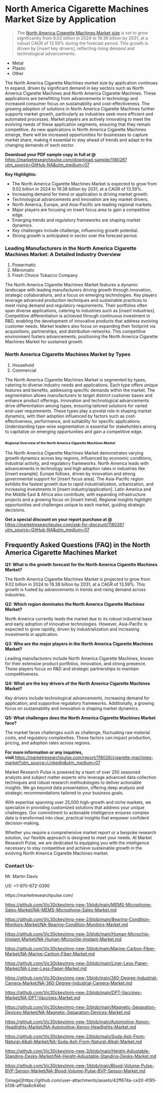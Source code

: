 <h1>North America Cigarette Machines Market&nbsp;Size by Application</h1><blockquote><p>The <a href="https://marketresearchpulse.com/download-sample/118026?utm_source=GitHub-NA&amp;utm_medium=07">North America Cigarette Machines Market size</a> is set to grow significantly from 9.02 billion in 2024 to 19.38 billion by 2031, at a robust CAGR of 13.59% during the forecast period. This growth is driven by [insert key drivers], reflecting rising demand and technological advancements.</p></blockquote><ul><li>Metal <li> Plastic <li> Other</li></ul><p>The North America Cigarette Machines market size by application continues to expand, driven by significant demand in key sectors such as North America Cigarette Machines and North America Cigarette Machines. These applications are benefitting from advancements in technology and increased consumer focus on sustainability and cost-effectiveness. The growing adoption of solutions in North America Cigarette Machines further supports market growth, particularly as industries seek more efficient and automated processes. Market players are actively innovating to meet the evolving needs of these application segments, ensuring that they remain competitive. As new applications in North America Cigarette Machines emerge, there will be increased opportunities for businesses to capture market share, making it essential to stay ahead of trends and adapt to the changing demands of each sector.</p><p><strong>Download your PDF sample copy in full at @ </strong><a href="https://marketresearchpulse.com/download-sample/118026?utm_source=GitHub-NA&amp;utm_medium=07">https://marketresearchpulse.com/download-sample/118026?utm_source=GitHub-NA&amp;utm_medium=07</a></p><p><strong>Key Highlights: </strong></p><ul><li>The North America Cigarette Machines Market is expected to grow from 9.02 billion in 2024 to 19.38 billion by 2031, at a CAGR of 13.59%.</li><li>Increasing demand for trend or application is driving market growth.</li><li>Technological advancements and innovation are key market drivers.</li><li>North America, Europe, and Asia-Pacific are leading regional markets.</li><li>Major players are focusing on insert focus area to gain a competitive edge.</li><li>Emerging trends and regulatory frameworks are shaping market dynamics.</li><li>Key challenges include challenge, influencing growth potential.</li><li>Strong growth is anticipated in sector over the forecast period.</li></ul><h3>Leading Manufacturers in the North America Cigarette Machines Market: A Detailed Industry Overview</h3><ol><li>Powermatic</li><li>Mikromatic</li><li>Fresh Choice Tobacco Company</li></ol><div class="flex max-w-full flex-col flex-grow"><div class="min-h-8 text-message flex w-full flex-col items-end gap-2 whitespace-normal break-words [.text-message+&amp;]:mt-5" dir="auto" data-message-author-role="assistant" data-message-id="fd8432e4-4910-450d-b182-61b7bfb0a01f" data-message-model-slug="gpt-4o"><div class="flex w-full flex-col gap-1 empty:hidden first:pt-[3px]"><div class="markdown prose w-full break-words dark:prose-invert light"><p>The North America Cigarette Machines Market features a dynamic landscape with leading manufacturers driving growth through innovation, strategic collaborations, and a focus on emerging technologies. Key players leverage advanced production techniques and sustainable practices to meet rising demand and regulatory requirements. Their portfolios often span diverse applications, catering to industries such as [insert industries]. Competitive differentiation is achieved through continuous investment in R&amp;D, enabling the development of innovative products that address evolving customer needs. Market leaders also focus on expanding their footprint via acquisitions, partnerships, and distribution networks. This competitive environment fosters advancements, positioning the North America Cigarette Machines Market for sustained growth.</p></div></div></div></div><h3>North America Cigarette Machines Market by Types</h3><ol><li>Household <li> Commercial</li></ol><div class="flex max-w-full flex-col flex-grow"><div class="min-h-8 text-message flex w-full flex-col items-end gap-2 whitespace-normal break-words [.text-message+&amp;]:mt-5" dir="auto" data-message-author-role="assistant" data-message-id="084470be-0bb7-4664-bddf-5156b4f41249" data-message-model-slug="gpt-4o-mini"><div class="flex w-full flex-col gap-1 empty:hidden first:pt-[3px]"><div class="markdown prose w-full break-words dark:prose-invert light"><p>The North America Cigarette Machines Market is segmented by types, catering to diverse industry needs and applications. Each type offers unique features and benefits, addressing specific demands within the market. The segmentation allows manufacturers to target distinct customer bases and enhance product offerings. Innovation and technological advancements drive differentiation among types, ensuring tailored solutions for varied end-user requirements. These types play a pivotal role in shaping market dynamics, with their adoption influenced by factors such as cost-effectiveness, performance, and suitability for specific applications. Understanding type-wise segmentation is essential for stakeholders aiming to capitalize on emerging opportunities and gain a competitive edge.</p></div></div></div></div><h3><span style="font-size: 11px;">Regional Overview of the North America Cigarette Machines Market</span></h3><div class="flex max-w-full flex-col flex-grow"><div class="min-h-8 text-message flex w-full flex-col items-end gap-2 whitespace-normal break-words [.text-message+&amp;]:mt-5" dir="auto" data-message-author-role="assistant" data-message-id="e9038762-ce64-4e30-91c9-9bd413514231" data-message-model-slug="gpt-4o-mini"><div class="flex w-full flex-col gap-1 empty:hidden first:pt-[3px]"><div class="markdown prose w-full break-words dark:prose-invert light"><p>The North America Cigarette Machines Market demonstrates varying growth dynamics across key regions, influenced by economic conditions, industrial activity, and regulatory frameworks. North America leads with advancements in technology and high adoption rates in industries like [insert example]. Europe follows, driven by innovation and strong governmental support for [insert focus area]. The Asia-Pacific region exhibits the fastest growth due to rapid industrialization, urbanization, and increasing investments in [insert industry/application]. Latin America and the Middle East &amp; Africa also contribute, with expanding infrastructure projects and a growing focus on [insert trend]. Regional insights highlight opportunities and challenges unique to each market, guiding strategic decisions.</p></div></div></div></div><p><strong>Get a special discount on your report purchase at @ </strong><a href="https://marketresearchpulse.com/ask-for-discount/118026?utm_source=GitHub-NA&amp;utm_medium=07">https://marketresearchpulse.com/ask-for-discount/118026?utm_source=GitHub-NA&amp;utm_medium=07</a></p><h2>Frequently Asked Questions (FAQ) in the North America Cigarette Machines Market</h2><p><strong>Q1: What is the growth forecast for the North America Cigarette Machines Market?</strong></p><p>The North America Cigarette Machines Market is projected to grow from 9.02 billion in 2024 to 19.38 billion by 2031, at a CAGR of 13.59%. This growth is fueled by advancements in trends and rising demand across industries.</p><p><strong>Q2: Which region dominates the North America Cigarette Machines Market?</strong></p><p>North America currently leads the market due to its robust industrial base and early adoption of innovative technologies. However, Asia-Pacific is expected to grow rapidly, driven by industrialization and increasing investments in application.</p><p><strong>Q3: Who are the major players in the North America Cigarette Machines Market?</strong></p><p>Leading manufacturers include North America Cigarette Machines, known for their extensive product portfolios, innovation, and strong presence. These players focus on R&amp;D and strategic partnerships to maintain competitiveness.</p><p><strong>Q4: What are the key drivers of the North America Cigarette Machines Market?</strong></p><p>Key drivers include technological advancements, increasing demand for application, and supportive regulatory frameworks. Additionally, a growing focus on sustainability and innovation is shaping market dynamics.</p><p><strong>Q5: What challenges does the North America Cigarette Machines Market face?</strong></p><p>The market faces challenges such as challenge, fluctuating raw material costs, and regulatory complexities. These factors can impact production, pricing, and adoption rates across regions.</p><p><strong>For more information or any inquiries, visit&nbsp;</strong><a href="https://marketresearchpulse.com/report/118026/cigarette-machines-market?utm_source=Linkedin&utm_medium=07">https://marketresearchpulse.com/report/118026/cigarette-machines-market?utm_source=Linkedin&utm_medium=07</a></p><p>Market Research Pulse is powered by a team of over 250 seasoned analysts and subject matter experts who leverage advanced data collection techniques and robust research methodologies to deliver actionable insights. We go beyond data presentation, offering deep analysis and strategic recommendations tailored to your business goals.</p><p>With expertise spanning over 25,000 high-growth and niche markets, we specialize in providing customized solutions that address your unique challenges. Our commitment to actionable intelligence ensures complex data is transformed into clear, practical insights that empower confident decision-making.</p><p>Whether you require a comprehensive market report or a bespoke research solution, our flexible approach is designed to meet your needs. At Market Research Pulse, we are dedicated to equipping you with the intelligence necessary to stay competitive and achieve sustainable growth in the evolving North America Cigarette Machines market.</p><h3><strong>Contact Us-</strong></h3><p>Mr. Martin Davis</p><p>US: +1-970-672-0390</p><p>https://marketresearchpulse.com/</p><p><a href="https://github.com/Vic30ckey/mrp-new-1/blob/main/MEMS-Microphone-Sales-Market/NA-MEMS-Microphone-Sales-Market.md">https://github.com/Vic30ckey/mrp-new-1/blob/main/MEMS-Microphone-Sales-Market/NA-MEMS-Microphone-Sales-Market.md</a></p><p><a href="https://github.com/Vic30ckey/mrp-new-2/blob/main/Bearing-Condition-Monitors-Market/NA-Bearing-Condition-Monitors-Market.md">https://github.com/Vic30ckey/mrp-new-2/blob/main/Bearing-Condition-Monitors-Market/NA-Bearing-Condition-Monitors-Market.md</a></p><p><a href="https://github.com/Vic30ckey/mrp-new-3/blob/main/Human-Microchip-Implant-Market/NA-Human-Microchip-Implant-Market.md">https://github.com/Vic30ckey/mrp-new-3/blob/main/Human-Microchip-Implant-Market/NA-Human-Microchip-Implant-Market.md</a></p><p><a href="https://github.com/Vic30ckey/mrp-new-1/blob/main/Marine-Carbon-Fiber-Market/NA-Marine-Carbon-Fiber-Market.md">https://github.com/Vic30ckey/mrp-new-1/blob/main/Marine-Carbon-Fiber-Market/NA-Marine-Carbon-Fiber-Market.md</a></p><p><a href="https://github.com/Vic30ckey/mrp-new-3/blob/main/Liner-Less-Paper-Market/NA-Liner-Less-Paper-Market.md">https://github.com/Vic30ckey/mrp-new-3/blob/main/Liner-Less-Paper-Market/NA-Liner-Less-Paper-Market.md</a></p><p><a href="https://github.com/Vic30ckey/mrp-new-1/blob/main/360-Degree-Industrial-Camera-Market/NA-360-Degree-Industrial-Camera-Market.md">https://github.com/Vic30ckey/mrp-new-1/blob/main/360-Degree-Industrial-Camera-Market/NA-360-Degree-Industrial-Camera-Market.md</a></p><p><a href="https://github.com/Vic30ckey/mrp-new-2/blob/main/DPT-Vaccines-Market/NA-DPT-Vaccines-Market.md">https://github.com/Vic30ckey/mrp-new-2/blob/main/DPT-Vaccines-Market/NA-DPT-Vaccines-Market.md</a></p><p><a href="https://github.com/Vic30ckey/mrp-new-3/blob/main/Magnetic-Separation-Devices-Market/NA-Magnetic-Separation-Devices-Market.md">https://github.com/Vic30ckey/mrp-new-3/blob/main/Magnetic-Separation-Devices-Market/NA-Magnetic-Separation-Devices-Market.md</a></p><p><a href="https://github.com/Vic30ckey/mrp-new-1/blob/main/Automotive-Xenon-Headlights-Market/NA-Automotive-Xenon-Headlights-Market.md">https://github.com/Vic30ckey/mrp-new-1/blob/main/Automotive-Xenon-Headlights-Market/NA-Automotive-Xenon-Headlights-Market.md</a></p><p><a href="https://github.com/Vic30ckey/mrp-new-2/blob/main/Soda-Ash-From-Natural-Alkali-Market/NA-Soda-Ash-From-Natural-Alkali-Market.md">https://github.com/Vic30ckey/mrp-new-2/blob/main/Soda-Ash-From-Natural-Alkali-Market/NA-Soda-Ash-From-Natural-Alkali-Market.md</a></p><p><a href="https://github.com/Vic30ckey/mrp-new-3/blob/main/Height-Adjustable-Standing-Desks-Market/NA-Height-Adjustable-Standing-Desks-Market.md">https://github.com/Vic30ckey/mrp-new-3/blob/main/Height-Adjustable-Standing-Desks-Market/NA-Height-Adjustable-Standing-Desks-Market.md</a></p><p><a href="https://github.com/Vic30ckey/mrp-new-1/blob/main/Blood-Volume-Pulse-BVP-Sensor-Market/NA-Blood-Volume-Pulse-BVP-Sensor-Market.md">https://github.com/Vic30ckey/mrp-new-1/blob/main/Blood-Volume-Pulse-BVP-Sensor-Market/NA-Blood-Volume-Pulse-BVP-Sensor-Market.md</a></p>
![image](https://github.com/user-attachments/assets/42ff674a-ce20-4195-b138-aff1da8c646e)
